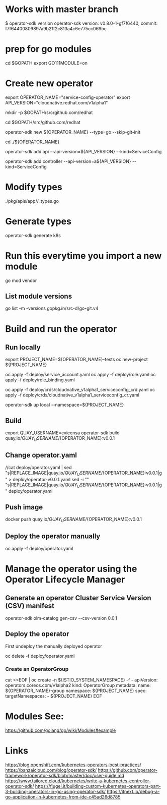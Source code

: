 # Works with master branch 
$ operator-sdk version
operator-sdk version: v0.8.0-1-gf7f6440, commit: f7f64400809897a9b21f2c813a4c6e775cc069bc

# prep for go modules
cd $GOPATH
export GO111MODULE=on

# Create new operator
export OPERATOR_NAME="service-config-operator"
export API_VERSION="cloudnative.redhat.com/v1alpha1"

mkdir -p $GOPATH/src/github.com/redhat

cd $GOPATH/src/github.com/redhat

operator-sdk new ${OPERATOR_NAME} --type=go --skip-git-init

cd ./${OPERATOR_NAME}

operator-sdk add api --api-version=${API_VERSION} --kind=ServiceConfig

operator-sdk add controller --api-version=a${API_VERSION} --kind=ServiceConfig

# Modify types
./pkg/apis/app/<version>/<kind>_types.go

# Generate types
operator-sdk generate k8s

# Run this everytime you import a new module
go mod vendor

## List module versions
go list -m -versions gopkg.in/src-d/go-git.v4

# Build and run the operator
## Run locally
export PROJECT_NAME=${OPERATOR_NAME}-tests
oc new-project ${PROJECT_NAME}

oc apply -f deploy/service_account.yaml 
oc apply -f deploy/role.yaml
oc apply -f deploy/role_binding.yaml

oc apply -f deploy/crds/cloudnative_v1alpha1_serviceconfig_crd.yaml
oc apply -f deploy/crds/cloudnative_v1alpha1_serviceconfig_cr.yaml

operator-sdk up local --namespace=${PROJECT_NAME}

## Build
export QUAY_USERNAME=cvicensa
operator-sdk build quay.io/${QUAY_USERNAME}/${OPERATOR_NAME}:v0.0.1

## Change operator.yaml
//cat deploy/operator.yaml | sed "s|REPLACE_IMAGE|quay.io/${QUAY_USERNAME}/${OPERATOR_NAME}:v0.0.1|g" > deploy/operator-v0.0.1.yaml
sed -i "" "s|REPLACE_IMAGE|quay.io/${QUAY_USERNAME}/${OPERATOR_NAME}:v0.0.1|g" deploy/operator.yaml

## Push image
docker push quay.io/${QUAY_USERNAME}/${OPERATOR_NAME}:v0.0.1

## Deploy the operator manually
oc apply -f deploy/operator.yaml

# Manage the operator using the Operator Lifecycle Manager

## Generate an operator Cluster Service Version (CSV) manifest
operator-sdk olm-catalog gen-csv --csv-version 0.0.1

## Deploy the operator

First undeploy the manually deployed operator

oc delete -f deploy/operator.yaml

### Create an OperatorGroup

cat <<EOF | oc create -n ${ISTIO_SYSTEM_NAMESPACE} -f -
apiVersion: operators.coreos.com/v1alpha2
kind: OperatorGroup
metadata:
  name: ${OPERATOR_NAME}-group
  namespace: ${PROJECT_NAME}
  spec:
    targetNamespaces:
    - ${PROJECT_NAME}
EOF

# Modules See:
https://github.com/golang/go/wiki/Modules#example

# Links
https://blog.openshift.com/kubernetes-operators-best-practices/
https://banzaicloud.com/blog/operator-sdk/
https://github.com/operator-framework/operator-sdk/blob/master/doc/user-guide.md
https://www.tailored.cloud/kubernetes/write-a-kubernetes-controller-operator-sdk/
https://flugel.it/building-custom-kubernetes-operators-part-3-building-operators-in-go-using-operator-sdk/
https://itnext.io/debug-a-go-application-in-kubernetes-from-ide-c45ad26d8785